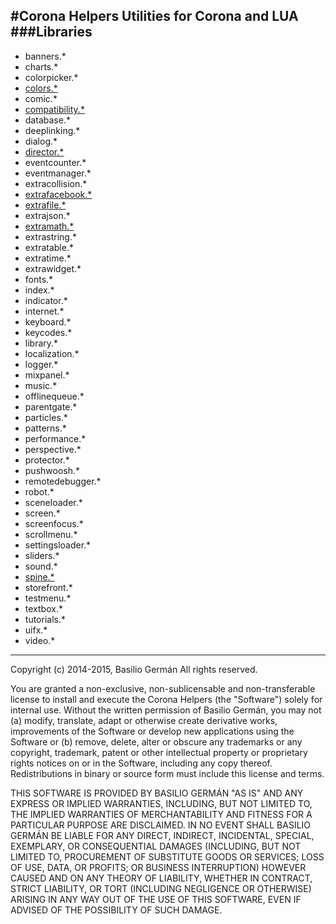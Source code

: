 #Corona Helpers
Utilities for Corona and LUA
###Libraries
---
- banners.*
- charts.*
- colorpicker.*
- [colors.*](docs/colors.md)
- comic.*
- [compatibility.*](docs/compatibility.md)
- database.*
- deeplinking.*
- dialog.*
- [director.*](docs/director.md)
- eventcounter.*
- eventmanager.*
- extracollision.*
- [extrafacebook.*](docs/extrafacebook.md)
- [extrafile.*](docs/extrafile.md)
- extrajson.*
- [extramath.*](docs/extramath.md)
- extrastring.*
- extratable.*
- extratime.*
- extrawidget.*
- fonts.*
- index.*
- indicator.*
- internet.*
- keyboard.*
- keycodes.*
- library.*
- localization.*
- logger.*
- mixpanel.*
- music.*
- offlinequeue.*
- parentgate.*
- particles.*
- patterns.*
- performance.*
- perspective.*
- protector.*
- pushwoosh.*
- remotedebugger.*
- robot.*
- sceneloader.*
- screen.*
- screenfocus.*
- scrollmenu.*
- settingsloader.*
- sliders.*
- sound.*
- [spine.*](docs/spine.md)
- storefront.*
- testmenu.*
- textbox.*
- tutorials.*
- uifx.*
- video.*

---
Copyright (c) 2014-2015, Basilio Germán
All rights reserved.

You are granted a non-exclusive, non-sublicensable and
non-transferable license to install and execute the Corona Helpers 
(the "Software") solely for internal use. Without the written
permission of Basilio Germán, you may not (a) modify, translate, adapt 
or otherwise create derivative works, improvements of the Software or 
develop new applications using the Software or (b) remove, delete, alter 
or obscure any trademarks or any copyright, trademark, patent or other 
intellectual property or proprietary rights notices on or in the Software, 
including any copy thereof. Redistributions in binary or source form must 
include this license and terms.

THIS SOFTWARE IS PROVIDED BY BASILIO GERMÁN "AS IS" AND ANY EXPRESS OR
IMPLIED WARRANTIES, INCLUDING, BUT NOT LIMITED TO, THE IMPLIED WARRANTIES OF
MERCHANTABILITY AND FITNESS FOR A PARTICULAR PURPOSE ARE DISCLAIMED. IN NO
EVENT SHALL BASILIO GERMÁN BE LIABLE FOR ANY DIRECT, INDIRECT, INCIDENTAL,
SPECIAL, EXEMPLARY, OR CONSEQUENTIAL DAMAGES (INCLUDING, BUT NOT LIMITED TO,
PROCUREMENT OF SUBSTITUTE GOODS OR SERVICES; LOSS OF USE, DATA, OR PROFITS;
OR BUSINESS INTERRUPTION) HOWEVER CAUSED AND ON ANY THEORY OF LIABILITY,
WHETHER IN CONTRACT, STRICT LIABILITY, OR TORT (INCLUDING NEGLIGENCE OR
OTHERWISE) ARISING IN ANY WAY OUT OF THE USE OF THIS SOFTWARE, EVEN IF
ADVISED OF THE POSSIBILITY OF SUCH DAMAGE.